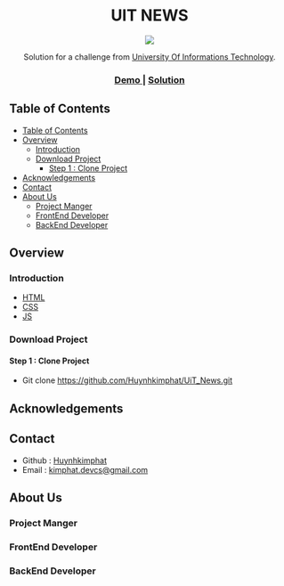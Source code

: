 <h1 align="center">UIT NEWS</h1>

<p align="center">
  <img src="https://user-images.githubusercontent.com/30569818/118405764-6d9f1a00-b6a3-11eb-8a5f-5ad8d1ebf7fc.png">
</p>
<div align="center">
   Solution for a challenge from  <a href="https://www.uit.edu.vn/" target="_blank">University Of Informations Technology</a>.
</div>

<div align="center">
  <h3>
    <a href="">
      Demo
    </a>
    <span> | </span>
    <a href="https://github.com/Huynhkimphat/">
      Solution
    </a>
  </h3>
</div>
<!-- TABLE OF CONTENTS -->

## Table of Contents

- [Table of Contents](#table-of-contents)
- [Overview](#overview)
  - [Introduction](#introduction)
  - [Download Project](#download-project)
    - [Step 1 : Clone Project](#step-1--clone-project)
- [Acknowledgements](#acknowledgements)
- [Contact](#contact)
- [About Us](#about-us)
  - [Project Manger](#project-manger)
  - [FrontEnd Developer](#frontend-developer)
  - [BackEnd Developer](#backend-developer)

## Overview

### Introduction

- [HTML](https://en.wikipedia.org/wiki/HTML)
- [CSS](https://en.wikipedia.org/wiki/CSS) 
- [JS](https://en.wikipedia.org/wiki/JavaScript)

### Download Project

#### Step 1 : Clone Project

- Git clone https://github.com/Huynhkimphat/UiT_News.git

## Acknowledgements


## Contact
- Github : [Huynhkimphat](https://github.com/Huynhkimphat)
- Email :   kimphat.devcs@gmail.com

## About Us
### Project Manger 
### FrontEnd Developer 
### BackEnd Developer
